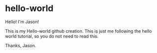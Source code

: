 # hello-world

Hello! I'm Jason!

This is my Hello-world github creation. This is just me following the hello world tutorial, so you do not need to read this.

Thanks, Jason.
